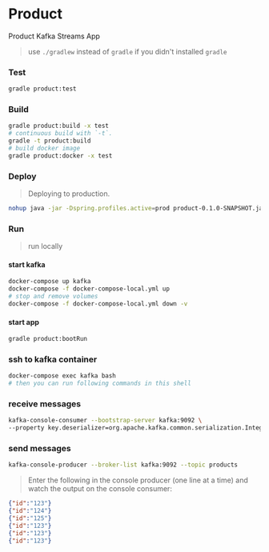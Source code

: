 Product
========
Product Kafka Streams App

> use `./gradlew` instead of `gradle` if you didn't installed `gradle`

### Test
```bash
gradle product:test
```
### Build
```bash
gradle product:build -x test 
# continuous build with `-t`. 
gradle -t product:build
# build docker image
gradle product:docker -x test 
```

 ### Deploy
 > Deploying to production.
```bash
nohup java -jar -Dspring.profiles.active=prod product-0.1.0-SNAPSHOT.jar > product.log 2>&1 & 
```

### Run
> run locally
#### start kafka
```bash
docker-compose up kafka
docker-compose -f docker-compose-local.yml up
# stop and remove volumes
docker-compose -f docker-compose-local.yml down -v
```

#### start app
```bash
gradle product:bootRun
```

### ssh to kafka container
```bash
docker-compose exec kafka bash
# then you can run following commands in this shell
```

### receive messages
```bash
kafka-console-consumer --bootstrap-server kafka:9092 \
--property key.deserializer=org.apache.kafka.common.serialization.IntegerDeserializer --property print.key=true --topic product-counts
```

### send messages
```bash
kafka-console-producer --broker-list kafka:9092 --topic products
 ```
 
> Enter the following in the console producer (one line at a time) and watch the output on the console consumer:
```json 
{"id":"123"}
{"id":"124"}
{"id":"125"}
{"id":"123"}
{"id":"123"}
{"id":"123"}
 ```
